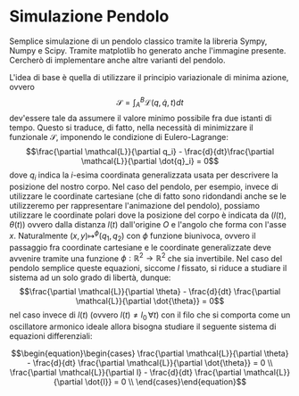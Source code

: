 # Simulazione Pendolo 

Semplice simulazione di un pendolo classico tramite la libreria Sympy, Numpy e Scipy. Tramite matplotlib ho generato anche l'immagine presente.
Cercherò di implementare anche altre varianti del pendolo.

L'idea di base è quella di utilizzare il principio variazionale di minima azione, ovvero
$$\mathcal{S} = \int_{A}^B \mathcal{L}(q, \dot{q}, t)dt$$
dev'essere tale da assumere il valore minimo possibile fra due istanti di tempo. Questo si traduce, di fatto, nella necessità di minimizzare il funzionale $\mathcal{S}$, imponendo le condizione di Eulero-Lagrange:
$$\frac{\partial \mathcal{L}}{\partial q_i} - \frac{d}{dt}\frac{\partial \mathcal{L}}{\partial \dot{q}_i} = 0$$
dove $q_i$ indica la $i$-esima coordinata generalizzata usata per descrivere la posizione del nostro corpo. Nel caso del pendolo, per esempio, invece di utilizzare le coordinate cartesiane (che di fatto sono ridondandi anche se le utilizzeremo per rappresentare l'animazione del pendolo), possiamo utilizzare le coordinate polari dove la posizione del corpo è indicata da $(l(t), \theta(t))$ ovvero dalla distanza $l(t)$ dall'origine $O$ e l'angolo che forma con l'asse $x$. Naturalmente $(x, y) \mapsto^{\phi} (q_1, q_2)$ con $\phi$ funzione biunivoca, ovvero il passaggio fra coordinate cartesiane e le coordinate generalizzate deve avvenire tramite una funzione $\phi: \mathbb{R}^2 \to \mathbb{R}^2$ che sia invertibile.
Nel caso del pendolo semplice queste equazioni, siccome $l$ fissato, si riduce a studiare il sistema ad un solo grado di libertà, dunque:
$$\frac{\partial \mathcal{L}}{\partial \theta} - \frac{d}{dt} \frac{\partial \mathcal{L}}{\partial \dot{\theta}} = 0$$
nel caso invece di $l(t)$ (ovvero $l(t) \neq l_0 \, \forall t$) con il filo che si comporta come un oscillatore armonico ideale allora bisogna studiare il seguente sistema di equazioni differenziali:
```math
\begin{equation}\begin{cases} \frac{\partial \mathcal{L}}{\partial \theta} - \frac{d}{dt} \frac{\partial \mathcal{L}}{\partial \dot{\theta}} = 0 \\ \frac{\partial \mathcal{L}}{\partial l} - \frac{d}{dt} \frac{\partial \mathcal{L}}{\partial \dot{l}} = 0 \\ \end{cases}\end{equation}
```
